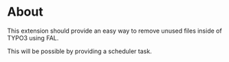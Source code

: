 # About

This extension should provide an easy way to remove unused files inside of TYPO3
using FAL.

This will be possible by providing a scheduler task.
